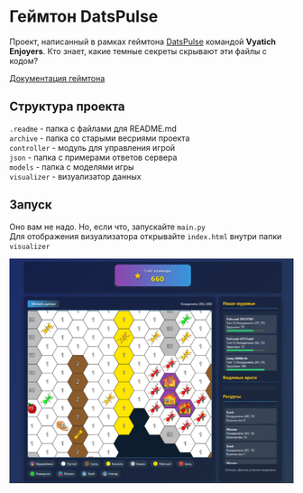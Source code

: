 # Геймтон DatsPulse
Проект, написанный в рамках геймтона [DatsPulse](https://gamethon.datsteam.dev/datspulse) командой **Vyatich Enjoyers**.
Кто знает, какие темные секреты скрывают эти файлы с кодом?

[Документация геймтона](https://games.datsteam.dev/static/datspulse/docs/)

## Структура проекта
`.readme` - папка с файлами для README.md  
`archive` - папка со старыми весриями проекта  
`controller` - модуль для управления игрой  
`json` - папка с примерами ответов сервера  
`models` - папка с моделями игры  
`visualizer` - визуализатор данных  

## Запуск
Оно вам не надо. Но, если что, запускайте ```main.py```  
Для отображения визуализатора открывайте `index.html` внутри папки `visualizer`

![visualizer](.readme/visualizer.png)
